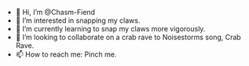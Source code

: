 - 👋 Hi, I’m @Chasm-Fiend
- 👀 I’m interested in snapping my claws.
- 🌱 I’m currently learning to snap my claws more vigorously.
- 💞️ I’m looking to collaborate on a crab rave to Noisestorms song, Crab Rave.
- 📫 How to reach me: Pinch me. 

<!---
Chasm-Fiend/Chasm-Fiend is a ✨ special ✨ repository because its `README.md` (this file) appears on your GitHub profile.
You can click the Preview link to take a look at your changes.
--->

